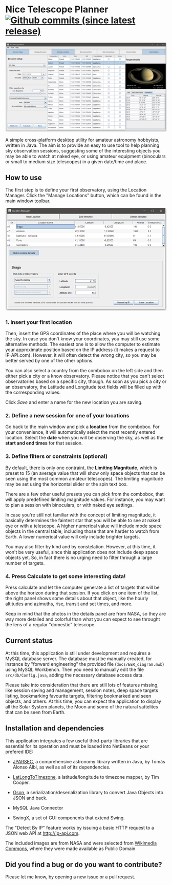 # Nice Telescope Planner [![Github commits (since latest release)](https://img.shields.io/github/commits-since/victordomingos/NiceTelescopePlanner/v.0.7-alpha)](https://github.com/victordomingos/NiceTelescopePlanner)

![Nice Telescope Planner - main window](screenshots/nice_telescope_planner.png)

A simple cross-platform desktop utility for amateur astronomy hobbyists, written in Java. The aim is to provide an easy to use tool to help planning sky observation sessions, suggesting some of the interesting objects you may be able to watch at naked eye, or using amateur equipment (binoculars or small to medium size telescopes) in a given date/time and place.

## How to use
The first step is to define your first observatory, using the Location Manager. Click the "Manage Locations" button, which can be found in the main window toolbar.

![Nice Telescope Planner - main window](screenshots/location_manager.png)

### 1. Insert your first location
Then, insert the GPS coordinates of the place where you will be watching the sky. In case you don't know your coordinates, you may still use some alternative methods. The easiest one is to allow the computer to estimate your approximate position based on the IP address (it makes a request to IP-API.com). However, it will often detect the wrong city, so you may be better served by one of the other options. 

You can also select a country from the combobox on the left side and then either pick a city or a know observatory. Please notice that you can't select observatories based on a specific city, though. As soon as you pick a city or an observatory, the Latitude and Longitude text fields will be filled up with the corresponding values. 

Click *Save* and enter a name for the new location you are saving. 

### 2. Define a new session for one of your locations
Go back to the main window and pick a **location** from the combobox. For your convenience, it will automatically select the most recently entered location. Select the **date** when you will be observing the sky, as well as the **start and end times** for that session.

### 3. Define filters or constraints (optional)
By default, there is only one contraint, the **Limiting Magnitude**, which is preset to 15 (an average value that will show only space objects that can be seen using the most common amateur telescopes). The limiting magnitude may be set using the horizontal slider or the spin text box. 

There are a few other useful presets you can pick from the combobox, that will apply predefined limiting magnitude values. For instance, you may want to plan a session with binoculars, or with naked eye settings. 

In case you're still not familiar with the concept of limiting magnitude, it basically determines the faintest star that you will be able to see at naked eye or with a telescope. A higher numerical value will include mode space objects in the central table, including those that are harder to watch from Earth. A lower numerical value will only include brighter targets.

You may also filter by kind and by constelation. However, at this time, it won't be very useful, since this application does not include deep space objects yet. So, in fact there is no urging need to filter through a large number of targets.

### 4. Press Calculate to get some interesting data!

Press calculate and let the computer generate a list of targets that will be above the horizon during that session. If you click on one item of the list, the right panel shows some details about that object, like the hourly altitudes and azimuths, rise, transit and set times, and more.

Keep in mind that the photos in the details panel are from NASA, so they are way more detailed and colorful than what you can  expect to see throught the lens of a regular "domestic" telescope.


## Current status

At this time, this application is still under development and requires a MySQL database server.
The database must be manually created, for instance by "forward engineering" the provided
file (`docs/EER_diagram.mwb`) using MySQL Workbench. Then you need to manually edit the file
`src/db/Config.java`, adding the necessary database access data. 

Please take into consideration that there are still lots of features missing, like session saving and management, session notes, deep space targets listing, bookmarking favourite targets, filtering bookmarked and seen objects, and others. At this time, you can expect the application to display all the Solar System planets, the Moon and some of the natural sattelites that can be seen from Earth.


## Installation and dependencies

This application integrates a few useful third-party libraries that are essential for its operation and must be loaded into NetBeans or your prefered IDE:

- [JPARSEC](http://conga.oan.es/~alonso/doku.php?id=jparsec), a comprehensive astronomy library written in Java, by Tomás Alonso Albi, as well as all of its dependencies.

- [LatLongToTimezone](https://github.com/drtimcooper/LatLongToTimezone), a latitude/longitude to timezone mapper, by Tim Cooper.

- [Gson](https://github.com/google/gson), a serialization/deserialization library to convert Java Objects into JSON and back.

- MySQL Java Connector

- SwingX, a set of GUI components that extend Swing.

The "Detect By IP" feature works by issuing a basic HTTP request to a JSON web API at http://ip-api.com.

The included images are from NASA and were selected from [Wikimedia Commons](https://commons.wikimedia.org/wiki/Main_Page), where they were made available as Public Domain.


## Did you find a bug or do you want to contribute?

Please let me know, by opening a new issue or a pull request.
